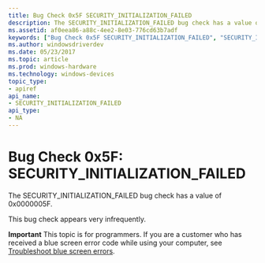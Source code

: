 ```yaml
---
title: Bug Check 0x5F SECURITY_INITIALIZATION_FAILED
description: The SECURITY_INITIALIZATION_FAILED bug check has a value of 0x0000005F.This bug check appears very infrequently.
ms.assetid: af0eea86-a88c-4ee2-8e03-776cd63b7adf
keywords: ["Bug Check 0x5F SECURITY_INITIALIZATION_FAILED", "SECURITY_INITIALIZATION_FAILED"]
ms.author: windowsdriverdev
ms.date: 05/23/2017
ms.topic: article
ms.prod: windows-hardware
ms.technology: windows-devices
topic_type:
- apiref
api_name:
- SECURITY_INITIALIZATION_FAILED
api_type:
- NA
---
```


# Bug Check 0x5F: SECURITY\_INITIALIZATION\_FAILED


The SECURITY\_INITIALIZATION\_FAILED bug check has a value of 0x0000005F.

This bug check appears very infrequently.

**Important** This topic is for programmers. If you are a customer who has received a blue screen error code while using your computer, see [Troubleshoot blue screen errors](http://windows.microsoft.com/windows-10/troubleshoot-blue-screen-errors).

 

 





